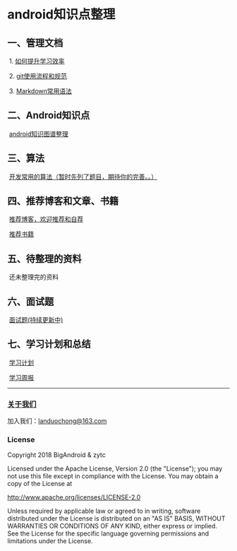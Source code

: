 # android知识点整理

## 一、管理文档

​	1. [如何提升学习效率](管理文档/1.如何提升学习效率.md)

​	2. [git使用流程和规范](管理文档/git使用流程和规范.md)

​	3. [Markdown常用语法](管理文档/Markdown常用语法.md)

## 二、Android知识点

​	[android知识图谱整理](Android技术点/SUMMARY.md)

## 三、算法

​	[开发常用的算法（暂时先列了题目，期待你的完善。。）](算法/常用算法.md)

## 四、推荐博客和文章、书籍

​	[推荐博客，欢迎推荐和自荐](推荐博客和文章/推荐文章.md)

​	[推荐书籍](推荐博客和文章/推荐书籍和课程.md)

## 五、待整理的资料

​       还未整理完的资料

## 六、面试题

​      [面试题(持续更新中)](面试题/面试.md)

## 七、学习计划和总结

​	[学习计划](学习计划.md)

​	[学习周报](学习周报.md)



------

### [关于我们](关于我们/关于我们.md)

加入我们：landuochong@163.com

### License

Copyright 2018 BigAndroid & zytc

Licensed under the Apache License, Version 2.0 (the "License"); you may not use this file except in compliance with the License. You may obtain a copy of the License at

<http://www.apache.org/licenses/LICENSE-2.0>

Unless required by applicable law or agreed to in writing, software distributed under the License is distributed on an "AS IS" BASIS, WITHOUT WARRANTIES OR CONDITIONS OF ANY KIND, either express or implied. See the License for the specific language governing permissions and limitations under the License.